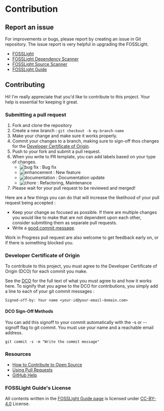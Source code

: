 # Contribution

## Report an issue
For improvements or bugs, please report by creating an issue in Git repository. The issue report is very helpful in upgrading the FOSSLight.
- [FOSSLight](https://github.com/fosslight/fosslight/issues)
- [FOSSLight Dependency Scanner](https://github.com/fosslight/fosslight_dependency_scanner/issues)
- [FOSSLight Source Scanner](https://github.com/fosslight/fosslight_source_scanner/issues)
- [FOSSLight Guide](https://github.com/fosslight/fosslight-guide-en/issues)

## Contributing

Hi! I'm really appreciate that you'd like to contribute to this project. Your help is essential for keeping it great.

### Submitting a pull request

1. Fork and clone the repository
2. Create a new branch : `git checkout -b my-branch-name`
3. Make your change and make sure it works properly.
4. Commit your changes to a branch, making sure to sign-off thos changes for the [Developer Certificate of Origin](#Developer-Certificate-of-Origin).
5. Push to your fork and submit a pull request.
6. When you write to PR template, you can add labels based on your type of changes.
   - ![bug fix](https://img.shields.io/badge/-bug%20fix-B60205) : Bug fix
   - ![enhancement](https://img.shields.io/badge/-enhancement-1D76DB) : New feature
   - ![documentation](https://img.shields.io/badge/-documentation-0E8A16) : Documentation update
   - ![chore](https://img.shields.io/badge/-chore-0E8A16) : Refactoring, Maintenance
7. Please wait for your pull request to be reviewed and merged!

Here are a few things you can do that will increase the likelihood of your pull request being accepted :

- Keep your change as focused as possible. If there are multiple changes you would like to make that are not dependent upon each other, consider submitting them as separate pull requests.
- Write a [good commit message](http://tbaggery.com/2008/04/19/a-note-about-git-commit-messages.html).

Work in Progress pull request are also welcome to get feedback early on, or if there is something blocked you.

### Developer Certificate of Origin

To contribute to this project, you must agree to the Developer Certificate of Origin (DCO) for each commit you make.

See the [DCO](https://developercertificate.org/) for the full text of what you must agree to and how it works here. To signify that you agree to the DCO for contributions, you simply add a line to each of your git commit messages :

```
Signed-off-by: Your name <your-id@your-email-domain.com>
```

#### DCO Sign-Off Methods

You can add this signoff to your commit automatically with the -s or --signoff flag to git commit. You must use your name and a reachable email address.

```
git commit -s -m "Write the commit message"
```

### Resources

- [How to Contribute to Open Source](https://opensource.guide/how-to-contribute/)
- [Using Pull Requests](https://help.github.com/articles/about-pull-requests/)
- [GitHub Help](https://help.github.com)

### FOSSLight Guide's License
All contents written in the [FOSSLight Guide page](https://fosslight.org/fosslight-guide-en) is licensed under [CC-BY-4.0](https://creativecommons.org/licenses/by/4.0) License.
